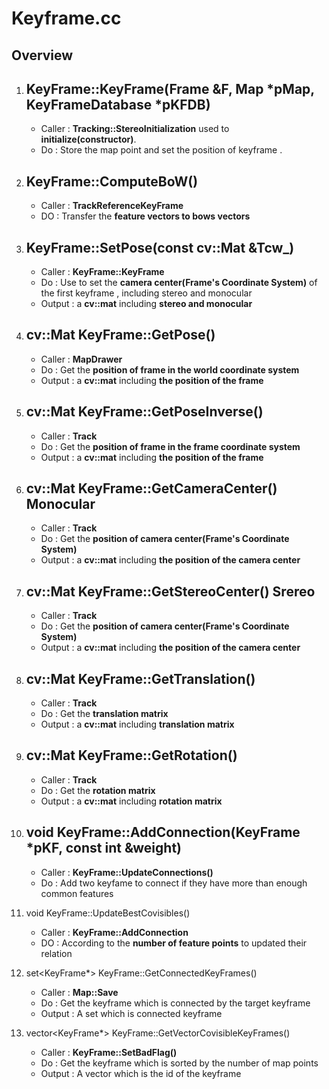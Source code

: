 # Keyframe.cc 

## Overview
1. ## KeyFrame::KeyFrame(Frame &F, Map *pMap, KeyFrameDatabase *pKFDB)  
    * Caller : **Tracking::StereoInitialization**  used to **initialize(constructor)**.
    * Do : Store the map point and set the position of keyframe .

2. ## KeyFrame::ComputeBoW()
    * Caller : **TrackReferenceKeyFrame**
    * DO : Transfer the **feature vectors to bows vectors**

3. ## KeyFrame::SetPose(const cv::Mat &Tcw_)
    * Caller : **KeyFrame::KeyFrame**
    * Do : Use to set the **camera center(Frame's Coordinate System)** of the first keyframe , including stereo and monocular
    * Output : a **cv::mat** including **stereo and monocular**

4. ## cv::Mat KeyFrame::GetPose()
    * Caller : **MapDrawer**
    * Do : Get the **position of frame in the world coordinate system**
    * Output : a **cv::mat** including **the position of the frame**

5. ## cv::Mat KeyFrame::GetPoseInverse()       
    * Caller : **Track**
    * Do : Get the **position of frame in the frame coordinate system**
    * Output : a **cv::mat** including **the position of the frame**

6. ## cv::Mat KeyFrame::GetCameraCenter() Monocular
    * Caller : **Track**
    * Do : Get the **position of camera center(Frame's Coordinate System)**
    * Output : a **cv::mat** including **the position of the camera center**

7. ## cv::Mat KeyFrame::GetStereoCenter() Srereo
    * Caller : **Track**
    * Do : Get the **position of camera center(Frame's Coordinate System)**
    * Output : a **cv::mat** including **the position of the camera center**

8. ## cv::Mat KeyFrame::GetTranslation()
    * Caller : **Track**
    * Do : Get the **translation matrix**
    * Output : a **cv::mat** including **translation matrix**

9. ## cv::Mat KeyFrame::GetRotation()
    * Caller : **Track**
    * Do : Get the **rotation matrix**
    * Output : a **cv::mat** including **rotation matrix**

10. ## void KeyFrame::AddConnection(KeyFrame *pKF, const int &weight)
    * Caller : **KeyFrame::UpdateConnections()**
    * Do : Add two keyfame to connect if they have more than enough common features

11. void KeyFrame::UpdateBestCovisibles()
    * Caller : **KeyFrame::AddConnection**
    * DO : According to the **number of feature points** to updated their relation

12. set<KeyFrame*> KeyFrame::GetConnectedKeyFrames()
    * Caller : **Map::Save**
    * Do : Get the keyframe which is connected by the target keyframe 
    * Output : A set which is connected keyframe

13. vector<KeyFrame*> KeyFrame::GetVectorCovisibleKeyFrames()
    * Caller : **KeyFrame::SetBadFlag()**   
    * Do : Get the keyframe which is sorted by the number of map points
    * Output : A vector which is the id of the keyframe 

